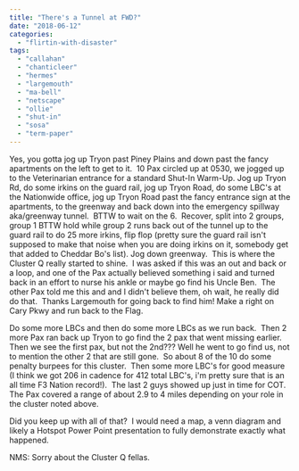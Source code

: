 ```yaml
---
title: "There's a Tunnel at FWD?"
date: "2018-06-12"
categories: 
  - "flirtin-with-disaster"
tags: 
  - "callahan"
  - "chanticleer"
  - "hermes"
  - "largemouth"
  - "ma-bell"
  - "netscape"
  - "ollie"
  - "shut-in"
  - "sosa"
  - "term-paper"
---
```


Yes, you gotta jog up Tryon past Piney Plains and down past the fancy apartments on the left to get to it.  10 Pax circled up at 0530, we jogged up to the Veterinarian entrance for a standard Shut-In Warm-Up. Jog up Tryon Rd, do some irkins on the guard rail, jog up Tryon Road, do some LBC's at the Nationwide office, jog up Tryon Road past the fancy entrance sign at the apartments, to the greenway and back down into the emergency spillway aka/greenway tunnel.  BTTW to wait on the 6.  Recover, split into 2 groups, group 1 BTTW hold while group 2 runs back out of the tunnel up to the guard rail to do 25 more irkins, flip flop (pretty sure the guard rail isn't supposed to make that noise when you are doing irkins on it, somebody get that added to Cheddar Bo's list). Jog down greenway.  This is where the Cluster Q really started to shine.  I was asked if this was an out and back or a loop, and one of the Pax actually believed something i said and turned back in an effort to nurse his ankle or maybe go find his Uncle Ben.  The other Pax told me this and and I didn't believe them, oh wait, he really did do that.  Thanks Largemouth for going back to find him! Make a right on Cary Pkwy and run back to the Flag.

Do some more LBCs and then do some more LBCs as we run back.  Then 2 more Pax ran back up Tryon to go find the 2 pax that went missing earlier.  Then we see the first pax, but not the 2nd??? Well he went to go find us, not to mention the other 2 that are still gone.  So about 8 of the 10 do some penalty burpees for this cluster.  Then some more LBC's for good measure (I think we got 206 in cadence for 412 total LBC's, i'm pretty sure that is an all time F3 Nation record!).  The last 2 guys showed up just in time for COT.  The Pax covered a range of about 2.9 to 4 miles depending on your role in the cluster noted above.

Did you keep up with all of that?  I would need a map, a venn diagram and likely a Hotspot Power Point presentation to fully demonstrate exactly what happened.

NMS: Sorry about the Cluster Q fellas.
